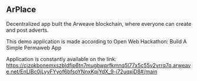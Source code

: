 ## ArPlace
Decentralized app built the Arweave blockchain, where everyone can create and post adverts.

This demo application is made according to Open Web Hackathon: Build A Simple Permaweb App

Application is constantly available on the link: https://cjzokbonemxszbldfip6tn7mugbwprfkmnq5l77x5c55v2vrrq7q.arweave.net/EnLlBc0jLyyFYyof6bfsoYNnxKpjYdX_9-i72uqxjD8#/main
